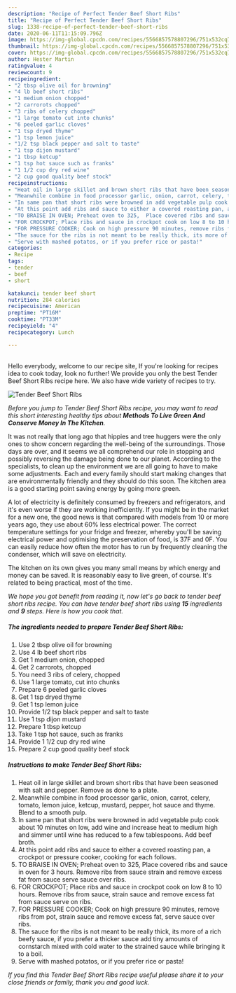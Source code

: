 ```yaml
---
description: "Recipe of Perfect Tender Beef Short Ribs"
title: "Recipe of Perfect Tender Beef Short Ribs"
slug: 1338-recipe-of-perfect-tender-beef-short-ribs
date: 2020-06-11T11:15:09.796Z
image: https://img-global.cpcdn.com/recipes/5566857578807296/751x532cq70/tender-beef-short-ribs-recipe-main-photo.jpg
thumbnail: https://img-global.cpcdn.com/recipes/5566857578807296/751x532cq70/tender-beef-short-ribs-recipe-main-photo.jpg
cover: https://img-global.cpcdn.com/recipes/5566857578807296/751x532cq70/tender-beef-short-ribs-recipe-main-photo.jpg
author: Hester Martin
ratingvalue: 4
reviewcount: 9
recipeingredient:
- "2 tbsp olive oil for browning"
- "4 lb beef short ribs"
- "1 medium onion chopped"
- "2 carrorots chopped"
- "3 ribs of celery chopped"
- "1 large tomato cut into chunks"
- "6 peeled garlic cloves"
- "1 tsp dryed thyme"
- "1 tsp lemon juice"
- "1/2 tsp black pepper and salt to taste"
- "1 tsp dijon mustard"
- "1 tbsp ketcup"
- "1 tsp hot sauce such as franks"
- "1 1/2 cup dry red wine"
- "2 cup good quality beef stock"
recipeinstructions:
- "Heat oil in large skillet and brown short ribs that have been seasoned with salt and pepper. Remove as done to a plate."
- "Meanwhile combine in food processor garlic, onion, carrot, celery, tomato, lemon juice, ketcup,  mustard, pepper, hot sauce and thyme. Blend to a smooth pulp."
- "In same pan that short ribs were browned in add vegetable pulp cook about 10 minutes on low, add wine and increase heat to medium high and simmer until wine has reduced to a few tablespoons. Add beef broth."
- "At this point add ribs and sauce to either a covered roasting pan, a crockpot or pressure cooker, cooking for each follows."
- "TO BRAISE IN OVEN; Preheat oven to 325,  Place covered ribs and sauce in oven for 3 hours. Remove ribs from sauce strain and remove excess fat from sauce serve sauce over ribs."
- "FOR CROCKPOT; Place ribs and sauce in crockpot cook on low 8 to 10 hours. Remove ribs from sauce, strain sauce and remove excess  fat from sauce serve on ribs."
- "FOR PRESSURE COOKER; Cook on high pressure 90 minutes, remove ribs from pot, strain sauce and remove excess fat, serve sauce over ribs."
- "The sauce for the ribs is not meant to be really thick, its more of a rich beefy sauce, if you prefer a thicker sauce add tiny amounts of cornstarch mixed with cold water to the strained sauce while bringing it to a boil."
- "Serve with mashed potatos, or if you prefer rice or pasta!"
categories:
- Recipe
tags:
- tender
- beef
- short

katakunci: tender beef short 
nutrition: 284 calories
recipecuisine: American
preptime: "PT16M"
cooktime: "PT33M"
recipeyield: "4"
recipecategory: Lunch

---
```

<br>
Hello everybody, welcome to our recipe site, If you're looking for recipes idea to cook today, look no further! We provide you only the best Tender Beef Short Ribs recipe here. We also have wide variety of recipes to try.
<br>


![Tender Beef Short Ribs](https://img-global.cpcdn.com/recipes/5566857578807296/751x532cq70/tender-beef-short-ribs-recipe-main-photo.jpg)

<i>Before you jump to Tender Beef Short Ribs recipe, you may want to read this short interesting healthy tips about 
<strong>Methods To Live Green And Conserve Money In The Kitchen</strong>.</i>
</br>

It was not really that long ago that hippies and tree huggers were the only ones to show concern regarding the well-being of the surroundings. Those days are over, and it seems we all comprehend our role in stopping and possibly reversing the damage being done to our planet. According to the specialists, to clean up the environment we are all going to have to make some adjustments. Each and every family should start making changes that are environmentally friendly and they should do this soon. The kitchen area is a good starting point saving energy by going more green.

A lot of electricity is definitely consumed by freezers and refrigerators, and it's even worse if they are working inefficiently. If you might be in the market for a new one, the good news is that compared with models from 10 or more years ago, they use about 60% less electrical power. The correct temperature settings for your fridge and freezer, whereby you'll be saving electrical power and optimising the preservation of food, is 37F and 0F. You can easily reduce how often the motor has to run by frequently cleaning the condenser, which will save on electricity.

The kitchen on its own gives you many small means by which energy and money can be saved. It is reasonably easy to live green, of course. It's related to being practical, most of the time.


<i>We hope you got benefit from reading it, now let's go back to tender beef short ribs recipe. You can have tender beef short ribs using <strong>15</strong> ingredients and <strong>9</strong> steps. Here is how you cook that.
</i>

##### The ingredients needed to prepare Tender Beef Short Ribs:

1. Use 2 tbsp olive oil for browning
1. Use 4 lb beef short ribs
1. Get 1 medium onion, chopped
1. Get 2 carrorots, chopped
1. You need 3 ribs of celery, chopped
1. Use 1 large tomato, cut into chunks
1. Prepare 6 peeled garlic cloves
1. Get 1 tsp dryed thyme
1. Get 1 tsp lemon juice
1. Provide 1/2 tsp black pepper and salt to taste
1. Use 1 tsp dijon mustard
1. Prepare 1 tbsp ketcup
1. Take 1 tsp hot sauce, such as franks
1. Provide 1 1/2 cup dry red wine
1. Prepare 2 cup good quality beef stock


##### Instructions to make Tender Beef Short Ribs:

1. Heat oil in large skillet and brown short ribs that have been seasoned with salt and pepper. Remove as done to a plate.
1. Meanwhile combine in food processor garlic, onion, carrot, celery, tomato, lemon juice, ketcup,  mustard, pepper, hot sauce and thyme. Blend to a smooth pulp.
1. In same pan that short ribs were browned in add vegetable pulp cook about 10 minutes on low, add wine and increase heat to medium high and simmer until wine has reduced to a few tablespoons. Add beef broth.
1. At this point add ribs and sauce to either a covered roasting pan, a crockpot or pressure cooker, cooking for each follows.
1. TO BRAISE IN OVEN; Preheat oven to 325,  Place covered ribs and sauce in oven for 3 hours. Remove ribs from sauce strain and remove excess fat from sauce serve sauce over ribs.
1. FOR CROCKPOT; Place ribs and sauce in crockpot cook on low 8 to 10 hours. Remove ribs from sauce, strain sauce and remove excess  fat from sauce serve on ribs.
1. FOR PRESSURE COOKER; Cook on high pressure 90 minutes, remove ribs from pot, strain sauce and remove excess fat, serve sauce over ribs.
1. The sauce for the ribs is not meant to be really thick, its more of a rich beefy sauce, if you prefer a thicker sauce add tiny amounts of cornstarch mixed with cold water to the strained sauce while bringing it to a boil.
1. Serve with mashed potatos, or if you prefer rice or pasta!


<i>If you find this Tender Beef Short Ribs recipe useful please share it to your close friends or family, thank you and good luck.</i>
